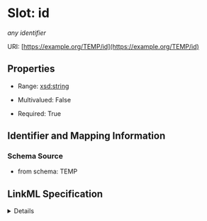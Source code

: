 # Slot: id
_any identifier_


URI: [https://example.org/TEMP/id](https://example.org/TEMP/id)



<!-- no inheritance hierarchy -->




## Properties

* Range: [xsd:string](xsd:string)
* Multivalued: False



* Required: True





## Identifier and Mapping Information







### Schema Source


* from schema: TEMP




## LinkML Specification

<details>
```yaml
name: id
description: any identifier
from_schema: TEMP
exact_mappings:
- sdo:identifier
- sdo:identifier
rank: 1000
multivalued: false
identifier: true
alias: id
domain_of:
- Person
range: string
required: true

```
</details>